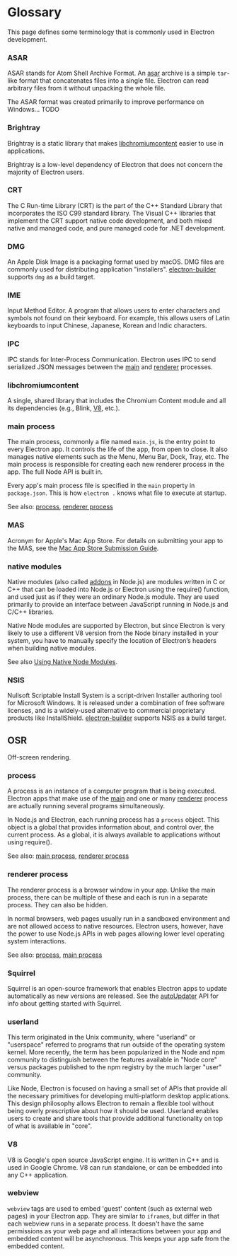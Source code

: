 # Glossary

This page defines some terminology that is commonly used in Electron development.

### ASAR

ASAR stands for Atom Shell Archive Format. An [asar](https://github.com/electron/asar) archive is a simple `tar`-like format that concatenates files into a single file. Electron can read arbitrary files from it without unpacking the whole file.

The ASAR format was created primarily to improve performance on Windows... TODO

### Brightray

Brightray is a static library that makes [libchromiumcontent](#libchromiumcontent) easier to use in applications.

Brightray is a low-level dependency of Electron that does not concern the majority of Electron users.

### CRT

The C Run-time Library (CRT) is the part of the C++ Standard Library that incorporates the ISO C99 standard library. The Visual C++ libraries that implement the CRT support native code development, and both mixed native and managed code, and pure managed code for .NET development.

### DMG

An Apple Disk Image is a packaging format used by macOS. DMG files are commonly used for distributing application "installers". [electron-builder](https://github.com/electron-userland/electron-builder) supports `dmg` as a build target.

### IME

Input Method Editor. A program that allows users to enter characters and symbols not found on their keyboard. For example, this allows users of Latin keyboards to input Chinese, Japanese, Korean and Indic characters.

### IPC

IPC stands for Inter-Process Communication. Electron uses IPC to send serialized JSON messages between the [main](#main-process) and [renderer](#renderer-process) processes.

### libchromiumcontent

A single, shared library that includes the Chromium Content module and all its dependencies (e.g., Blink, [V8](#v8), etc.).

### main process

The main process, commonly a file named `main.js`, is the entry point to every Electron app. It controls the life of the app, from open to close. It also manages native elements such as the Menu, Menu Bar, Dock, Tray, etc. The main process is responsible for creating each new renderer process in the app. The full Node API is built in.

Every app's main process file is specified in the `main` property in `package.json`. This is how `electron .` knows what file to execute at startup.

See also: [process](#process), [renderer process](#renderer-process)

### MAS

Acronym for Apple's Mac App Store. For details on submitting your app to the MAS, see the [Mac App Store Submission Guide](tutorial/mac-app-store-submission-guide.md).

### native modules

Native modules (also called [addons](https://nodejs.org/api/addons.html) in Node.js) are modules written in C or C++ that can be loaded into Node.js or Electron using the require() function, and used just as if they were an ordinary Node.js module. They are used primarily to provide an interface between JavaScript running in Node.js and C/C++ libraries.

Native Node modules are supported by Electron, but since Electron is very likely to use a different V8 version from the Node binary installed in your system, you have to manually specify the location of Electron’s headers when building native modules.

See also [Using Native Node Modules](tutorial/using-native-node-modules.md).

### NSIS

Nullsoft Scriptable Install System is a script-driven Installer authoring tool for Microsoft Windows. It is released under a combination of free software licenses, and is a widely-used alternative to commercial proprietary products like InstallShield. [electron-builder](https://github.com/electron-userland/electron-builder) supports NSIS as a build target.

## OSR

Off-screen rendering.

### process

A process is an instance of a computer program that is being executed. Electron apps that make use of the [main](#main-process) and one or many [renderer](#renderer-process) process are actually running several programs simultaneously.

In Node.js and Electron, each running process has a `process` object. This object is a global that provides information about, and control over, the current process. As a global, it is always available to applications without using require().

See also: [main process](#main-process), [renderer process](#renderer-process)

### renderer process

The renderer process is a browser window in your app. Unlike the main process, there can be multiple of these and each is run in a separate process. They can also be hidden.

In normal browsers, web pages usually run in a sandboxed environment and are not allowed access to native resources. Electron users, however, have the power to use Node.js APIs in web pages allowing lower level operating system interactions.

See also: [process](#process), [main process](#main-process)

### Squirrel

Squirrel is an open-source framework that enables Electron apps to update automatically as new versions are released. See the [autoUpdater](api/auto-updater.md) API for info about getting started with Squirrel.

### userland

This term originated in the Unix community, where "userland" or "userspace" referred to programs that run outside of the operating system kernel. More recently, the term has been popularized in the Node and npm community to distinguish between the features available in "Node core" versus packages published to the npm registry by the much larger "user" community.

Like Node, Electron is focused on having a small set of APIs that provide all the necessary primitives for developing multi-platform desktop applications. This design philosophy allows Electron to remain a flexible tool without being overly prescriptive about how it should be used. Userland enables users to create and share tools that provide additional functionality on top of what is available in "core".

### V8

V8 is Google's open source JavaScript engine. It is written in C++ and is used in Google Chrome. V8 can run standalone, or can be embedded into any C++ application.

### webview

`webview` tags are used to embed 'guest' content (such as external web pages) in your Electron app. They are similar to `iframe`s, but differ in that each webview runs in a separate process. It doesn't have the same permissions as your web page and all interactions between your app and embedded content will be asynchronous. This keeps your app safe from the embedded content.
